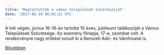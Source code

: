 ```yaml
---
title: 'Megtartották a vámos települések találkozóját'
date: '2017-06-19 06:02:21 UTC'
---
```


A hét végén, június 16-18-án tartotta 10 éves, jubileumi találkozóját a Vámos Települések Szövetsége. Az esemény főnapja, 17-e, szombat volt. A rendezvényre nagy erőkkel vonult ki a Nemzeti Adó- és Vámhivatal is.


[Bővebben](http://ift.tt/2rLSxqc)
